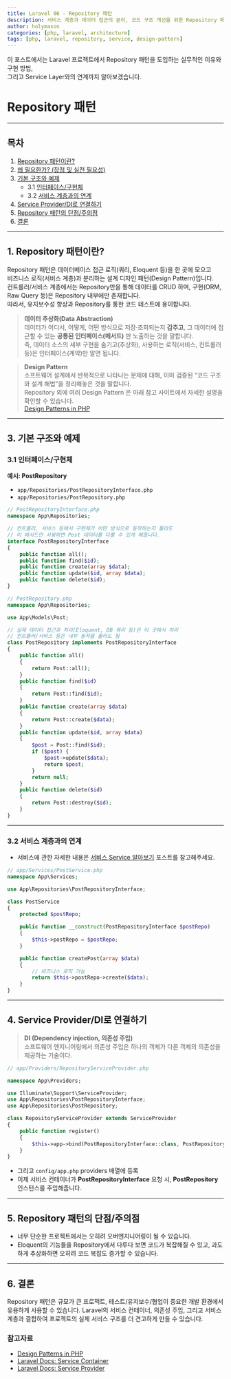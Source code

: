 ```yaml
---
title: Laravel 06 - Repository 패턴
description: 서비스 계층과 데이터 접근의 분리, 코드 구조 개선을 위한 Repository 패턴
author: holymason
categories: [php, laravel, architecture]
tags: [php, laravel, repository, service, design-pattern]
---
```


이 포스트에서는 Laravel 프로젝트에서 Repository 패턴을 도입하는 실무적인 이유와 구현 방법,  
그리고 Service Layer와의 연계까지 알아보겠습니다.

# Repository 패턴

---

## 목차

1. [Repository 패턴이란?](#1-repository-패턴이란)
2. [왜 필요한가? (장점 및 실전 필요성)](#2-왜-필요한가-장점-및-실전-필요성)
3. [기본 구조와 예제](#3-기본-구조와-예제)
    - 3.1 [인터페이스/구현체](#31-인터페이스구현체)
    - 3.2 [서비스 계층과의 연계](#32-서비스-계층과의-연계)
4. [Service Provider/DI로 연결하기](#4-service-providerdi로-연결하기)
5. [Repository 패턴의 단점/주의점](#5-repository-패턴의-단점주의점)
6. [결론](#6-결론)

---

## 1. Repository 패턴이란?

Repository 패턴은 데이터베이스 접근 로직(쿼리, Eloquent 등)을 한 곳에 모으고  
비즈니스 로직(서비스 계층)과 분리하는 설계 디자인 패턴(Design Pattern)입니다.  
컨트롤러/서비스 계층에서는 Repository만을 통해 데이터를 CRUD 하며, 구현(ORM, Raw Query 등)은 Repository 내부에만 존재합니다.  
따라서, 유지보수성 향상과 Repository를 통한 코드 테스트에 용이합니다. 

> **데이터 추상화(Data Abstraction)**   
> 데이터가 어디서, 어떻게, 어떤 방식으로 저장·조회되는지 **감추고**, 그 데이터에 접근할 수 있는 **공통된 인터페이스(메서드)** 만 노출하는 것을 말합니다.   
> 즉, 데이터 소스의 세부 구현을 숨기고(추상화), 사용하는 로직(서비스, 컨트롤러 등)은 인터페이스(계약)만 알면 됩니다.

> **Design Pattern**  
> 소프트웨어 설계에서 반복적으로 나타나는 문제에 대해, 이미 검증된 “코드 구조와 설계 해법”을 정리해놓은 것을 말합니다.   
> Repository 외에 여러 Design Pattern 은 아래 참고 사이트에서 자세한 설명을 확인할 수 있습니다.  
> [Design Patterns in PHP](https://refactoring.guru/design-patterns/php)

---

## 3. 기본 구조와 예제

### 3.1 인터페이스/구현체

**예시: PostRepository**

- `app/Repositories/PostRepositoryInterface.php`
- `app/Repositories/PostRepository.php`

```php
// PostRepositoryInterface.php
namespace App\Repositories;

// 컨트롤러, 서비스 등에서 구현체가 어떤 방식으로 동작하는지 몰라도
// 이 메서드만 사용하면 Post 데이터를 다룰 수 있게 해줍니다.
interface PostRepositoryInterface
{
    public function all();
    public function find($id);
    public function create(array $data);
    public function update($id, array $data);
    public function delete($id);
}
````

```php
// PostRepository.php
namespace App\Repositories;

use App\Models\Post;

// 실제 데이터 접근과 처리(Eloquent, DB 쿼리 등)은 이 곳에서 처리
// 컨트롤러/서비스 등은 내부 동작을 몰라도 됨
class PostRepository implements PostRepositoryInterface
{
    public function all()
    {
        return Post::all();
    }
    public function find($id)
    {
        return Post::find($id);
    }
    public function create(array $data)
    {
        return Post::create($data);
    }
    public function update($id, array $data)
    {
        $post = Post::find($id);
        if ($post) {
            $post->update($data);
            return $post;
        }
        return null;
    }
    public function delete($id)
    {
        return Post::destroy($id);
    }
}
```

---

### 3.2 서비스 계층과의 연계
* 서비스에 관한 자세한 내용은 [서비스 Service 알아보기](/posts/laravel-04-eloquent-orm/#7-postservice를-활용한-orm-예제) 포스트를 참고해주세요.

```php
// app/Services/PostService.php
namespace App\Services;

use App\Repositories\PostRepositoryInterface;

class PostService
{
    protected $postRepo;

    public function __construct(PostRepositoryInterface $postRepo)
    {
        $this->postRepo = $postRepo;
    }

    public function createPost(array $data)
    {
        // 비즈니스 로직 가능
        return $this->postRepo->create($data);
    }
}
```

---

## 4. Service Provider/DI로 연결하기

> **DI (Dependency injection, 의존성 주입)**  
> 소프트웨어 엔지니어링에서 의존성 주입은 하나의 객체가 다른 객체의 의존성을 제공하는 기술이다.

```php
// app/Providers/RepositoryServiceProvider.php

namespace App\Providers;

use Illuminate\Support\ServiceProvider;
use App\Repositories\PostRepositoryInterface;
use App\Repositories\PostRepository;

class RepositoryServiceProvider extends ServiceProvider
{
    public function register()
    {
        $this->app->bind(PostRepositoryInterface::class, PostRepository::class);
    }
}
```

* 그리고 `config/app.php` providers 배열에 등록
* 이제 서비스 컨테이너가 **PostRepositoryInterface** 요청 시, **PostRepository** 인스턴스를 주입해줍니다.

---

## 5. Repository 패턴의 단점/주의점

* 너무 단순한 프로젝트에서는 오히려 오버엔지니어링이 될 수 있습니다.
* Eloquent의 기능들을 Repository에서 다루다 보면 코드가 복잡해질 수 있고, 과도하게 추상화하면 오히려 코드 복잡도 증가할 수 있습니다.

---

## 6. 결론

Repository 패턴은 규모가 큰 프로젝트, 테스트/유지보수/협업이 중요한 개발 환경에서 유용하게 사용할 수 있습니다.
Laravel의 서비스 컨테이너, 의존성 주입, 그리고 서비스 계층과 결합하여 프로젝트의 실제 서비스 구조를 더 견고하게 만들 수 있습니다.

### 참고자료

* [Design Patterns in PHP](https://refactoring.guru/design-patterns/php)
* [Laravel Docs: Service Container](https://laravel.com/docs/11.x/container)
* [Laravel Docs: Service Provider](https://laravel.com/docs/11.x/provider)

